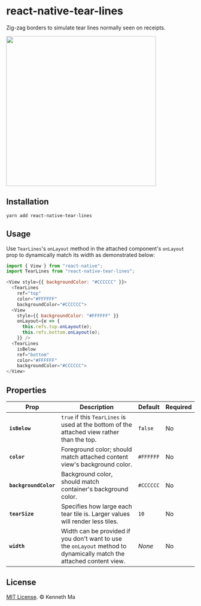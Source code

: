 # react-native-tear-lines
Zig-zag borders to simulate tear lines normally seen on receipts.

<IMG SRC="https://github.com/kenmaca/react-native-tear-lines/blob/master/demo.png" width="400" />

## Installation

```
yarn add react-native-tear-lines
```

## Usage

Use `TearLines`'s `onLayout` method in the attached component's `onLayout` prop
to dynamically match its width as demonstrated below:

```js
import { View } from "react-native";
import TearLines from "react-native-tear-lines";

<View style={{ backgroundColor: "#CCCCCC" }}>
  <TearLines
    ref="top"
    color="#FFFFFF"
    backgroundColor="#CCCCCC">
  <View
    style={{ backgroundColor: "#FFFFFF" }}
    onLayout={e => {
      this.refs.top.onLayout(e);
      this.refs.bottom.onLayout(e);
    }} />
  <TearLines
    isBelow
    ref="bottom"
    color="#FFFFFF"
    backgroundColor="#CCCCCC">
</View>
```

## Properties

| Prop | Description | Default | Required |
|---|---|---|---|
|**`isBelow`**|`true` if this `TearLines` is used at the bottom of the attached view rather than the top.|`false`|No|
|**`color`**|Foreground color; should match attached content view's background color.|`#FFFFFF`|No|
|**`backgroundColor`**|Background color, should match container's background color.|`#CCCCCC`|No|
|**`tearSize`**|Specifies how large each tear tile is. Larger values will render less tiles.|`10`|No|
|**`width`**|Width can be provided if you don't want to use the `onLayout` method to dynamically match the attached content view.|*None*|No|

## License

[MIT License](http://opensource.org/licenses/mit-license.html). © Kenneth Ma
